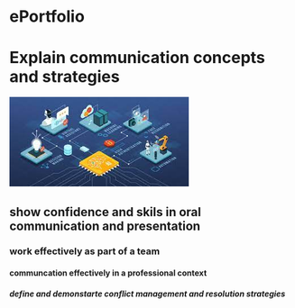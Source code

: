 # ePortfolio
<html>
  <head>
    <body>
    <h1>Explain communication concepts and strategies</h1>
      <img src="111.jfif"alt"the image">
      <h2>show confidence and skils in oral communication and presentation</h2>
      <h3>work effectively as part of a team</h3>
      <h4>communcation effectively in a professional context</h4>
      <h5>define and demonstarte conflict management and resolution strategies</h5>
      </body>
  </head>
      
    

